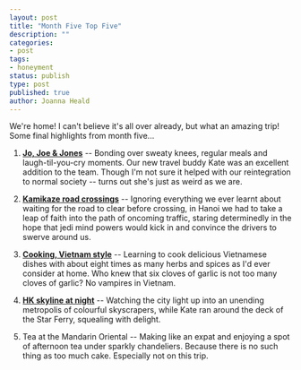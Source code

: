 ```yaml
---
layout: post
title: "Month Five Top Five"
description: ""
categories:
- post
tags:
- honeyment
status: publish
type: post
published: true
author: Joanna Heald
---
```


We're home! I can't believe it's all over already, but what an amazing trip! Some final highlights from month five...

1. **[Jo, Joe & Jones](/posts/dear-kate/)** -- Bonding over sweaty knees, regular meals and laugh-til-you-cry moments. Our new travel buddy Kate was an excellent addition to the team. Though I'm not sure it helped with our reintegration to normal society -- turns out she's just as weird as we are.

1. **[Kamikaze road crossings](/posts/crazy-hanoi/)** -- Ignoring everything we ever learnt about waiting for the road to clear before crossing, in Hanoi we had to take a leap of faith into the path of oncoming traffic, staring determinedly in the hope that jedi mind powers would kick in and convince the drivers to swerve around us.

1. **[Cooking, Vietnam style](/posts/hoi-an/)** -- Learning to cook delicious Vietnamese dishes with about eight times as many herbs and spices as I'd ever consider at home. Who knew that six cloves of garlic is not too many cloves of garlic? No vampires in Vietnam.

1. **[HK skyline at night](/posts/people-everywhere/)** -- Watching the city light up into an unending metropolis of colourful skyscrapers, while Kate ran around the deck of the Star Ferry, squealing with delight.

1. Tea at the Mandarin Oriental -- Making like an expat and enjoying a spot of afternoon tea under sparkly chandeliers. Because there is no such thing as too much cake. Especially not on this trip.
